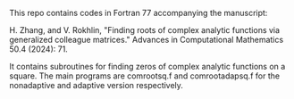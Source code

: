 This repo contains codes in Fortran 77 accompanying the manuscript:

H. Zhang, and V. Rokhlin, "Finding roots of complex analytic functions via generalized colleague matrices." Advances in Computational Mathematics 50.4 (2024): 71.

It contains subroutines for finding zeros of complex analytic functions on a square.
The main programs are comrootsq.f and comrootadapsq.f for the nonadaptive and adaptive version respectively.



